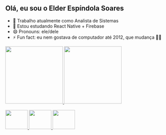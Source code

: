 ## Olá, eu sou o Elder Espíndola Soares

- 🔭 Trabalho atualmente como Analista de Sistemas
- 🌱 Estou estudando React Native + Firebase
- 😄 Pronouns: ele/dele
- ⚡ Fun fact: eu nem gostava de computador até 2012, que mudança 😵‍💫

<div>
    <a href="https://github.com/elderespindola">
        <img height="180em"
            src="https://github-readme-stats.vercel.app/api?username=elderespindola&show_icons=true&theme=cobalt&include_all_commits=true&count_private=true" />
        <img height="180em"
            src="https://github-readme-stats.vercel.app/api/top-langs/?username=elderespindola&layout=compact&langs_count=168&theme=radical" />
</div>

<div style="display: inline_block"><br>
    <img height="60" width="70" 
        <img src="https://cdn.jsdelivr.net/gh/devicons/devicon/icons/python/python-original.svg" />
    <img height="60" width="70" 
        <img src="https://cdn.jsdelivr.net/gh/devicons/devicon/icons/react/react-original.svg" />
    <img height="60" width="70" 
        <img src="https://cdn.jsdelivr.net/gh/devicons/devicon/icons/java/java-original.svg" />
</div>


